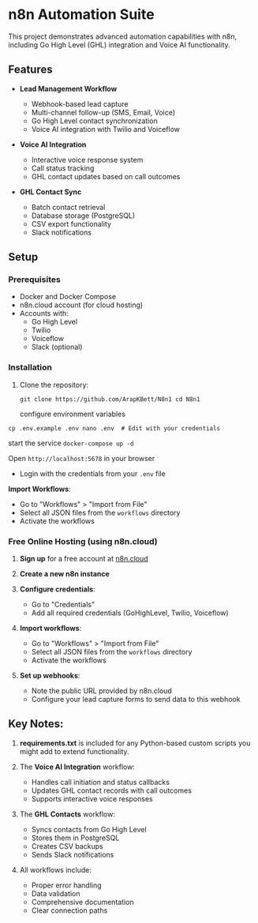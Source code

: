 # n8n Automation Suite

This project demonstrates advanced automation capabilities with n8n, including Go High Level (GHL) integration and Voice AI functionality.

## Features

- **Lead Management Workflow**
  - Webhook-based lead capture
  - Multi-channel follow-up (SMS, Email, Voice)
  - Go High Level contact synchronization
  - Voice AI integration with Twilio and Voiceflow

- **Voice AI Integration**
  - Interactive voice response system
  - Call status tracking
  - GHL contact updates based on call outcomes

- **GHL Contact Sync**
  - Batch contact retrieval
  - Database storage (PostgreSQL)
  - CSV export functionality
  - Slack notifications

## Setup

### Prerequisites

- Docker and Docker Compose
- n8n.cloud account (for cloud hosting)
- Accounts with:
  - Go High Level
  - Twilio
  - Voiceflow
  - Slack (optional)

### Installation

1. Clone the repository:
   
   `git clone https://github.com/ArapKBett/N8n1
   cd N8n1`

   configure environment variables

`cp .env.example .env
nano .env  # Edit with your credentials`


   start the service 
   `docker-compose up -d`

   Open `http://localhost:5678` in your browser
   - Login with the credentials from your `.env` file


**Import Workflows**:
   - Go to "Workflows" > "Import from File"
   - Select all JSON files from the `workflows` directory
   - Activate the workflows

### Free Online Hosting (using n8n.cloud)

1. **Sign up** for a free account at [n8n.cloud](https://www.n8n.cloud)

2. **Create a new n8n instance**

3. **Configure credentials**:
   - Go to "Credentials"
   - Add all required credentials (GoHighLevel, Twilio, Voiceflow)

4. **Import workflows**:
   - Go to "Workflows" > "Import from File"
   - Select all JSON files from the `workflows` directory
   - Activate the workflows

5. **Set up webhooks**:
   - Note the public URL provided by n8n.cloud
   - Configure your lead capture forms to send data to this webhook

   
## Key Notes:

1. **requirements.txt** is included for any Python-based custom scripts you might add to extend functionality.

2. The **Voice AI Integration** workflow:
   - Handles call initiation and status callbacks
   - Updates GHL contact records with call outcomes
   - Supports interactive voice responses

3. The **GHL Contacts** workflow:
   - Syncs contacts from Go High Level
   - Stores them in PostgreSQL
   - Creates CSV backups
   - Sends Slack notifications

4. All workflows include:
   - Proper error handling
   - Data validation
   - Comprehensive documentation
   - Clear connection paths
